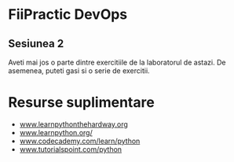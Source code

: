 # FiiPractic DevOps
## Sesiunea 2

Aveti mai jos o parte dintre exercitiile de la laboratorul de astazi.
De asemenea, puteti gasi si o serie de exercitii.

# Resurse suplimentare

- www.learnpythonthehardway.org
- www.learnpython.org/
- www.codecademy.com/learn/python
- www.tutorialspoint.com/python